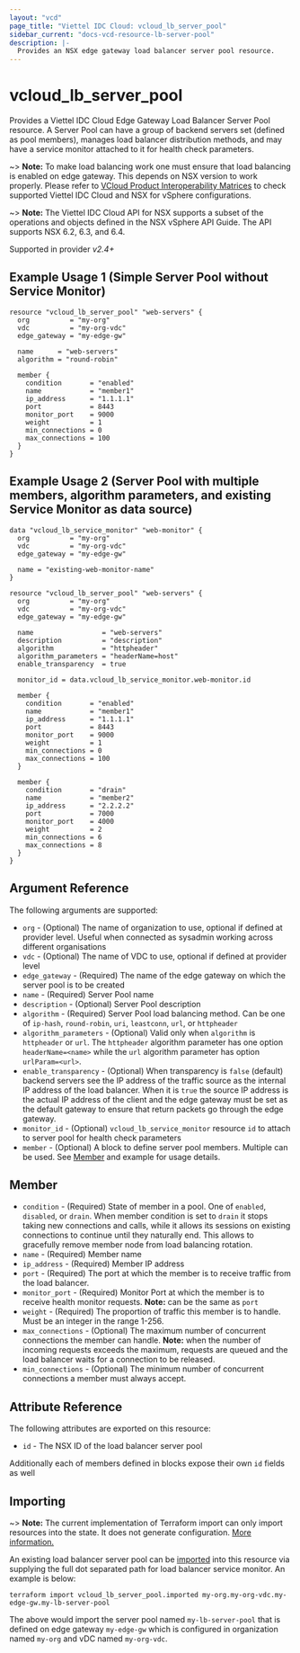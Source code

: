 ```yaml
---
layout: "vcd"
page_title: "Viettel IDC Cloud: vcloud_lb_server_pool"
sidebar_current: "docs-vcd-resource-lb-server-pool"
description: |-
  Provides an NSX edge gateway load balancer server pool resource.
---
```


# vcloud\_lb\_server\_pool

Provides a Viettel IDC Cloud Edge Gateway Load Balancer Server Pool resource. A Server Pool can have a group of backend
servers set (defined as pool members), manages load balancer distribution methods, and may have a service monitor
attached to it for health check parameters.

~> **Note:** To make load balancing work one must ensure that load balancing is enabled on edge gateway. This depends 
on NSX version to work properly. Please refer to [VCloud Product Interoperability Matrices](https://www.vmware.com/resources/compatibility/sim/interop_matrix.php#interop&29=&93=) 
to check supported Viettel IDC Cloud and NSX for vSphere configurations.

~> **Note:** The Viettel IDC Cloud API for NSX supports a subset of the operations and objects defined in the NSX vSphere 
API Guide. The API supports NSX 6.2, 6.3, and 6.4.

Supported in provider *v2.4+*

## Example Usage 1 (Simple Server Pool without Service Monitor)

```hcl
resource "vcloud_lb_server_pool" "web-servers" {
  org          = "my-org"
  vdc          = "my-org-vdc"
  edge_gateway = "my-edge-gw"

  name      = "web-servers"
  algorithm = "round-robin"

  member {
    condition       = "enabled"
    name            = "member1"
    ip_address      = "1.1.1.1"
    port            = 8443
    monitor_port    = 9000
    weight          = 1
    min_connections = 0
    max_connections = 100
  }
}
```

## Example Usage 2 (Server Pool with multiple members, algorithm parameters, and existing Service Monitor as data source)

```hcl
data "vcloud_lb_service_monitor" "web-monitor" {
  org          = "my-org"
  vdc          = "my-org-vdc"
  edge_gateway = "my-edge-gw"

  name = "existing-web-monitor-name"
}

resource "vcloud_lb_server_pool" "web-servers" {
  org          = "my-org"
  vdc          = "my-org-vdc"
  edge_gateway = "my-edge-gw"

  name                 = "web-servers"
  description          = "description"
  algorithm            = "httpheader"
  algorithm_parameters = "headerName=host"
  enable_transparency  = true

  monitor_id = data.vcloud_lb_service_monitor.web-monitor.id

  member {
    condition       = "enabled"
    name            = "member1"
    ip_address      = "1.1.1.1"
    port            = 8443
    monitor_port    = 9000
    weight          = 1
    min_connections = 0
    max_connections = 100
  }

  member {
    condition       = "drain"
    name            = "member2"
    ip_address      = "2.2.2.2"
    port            = 7000
    monitor_port    = 4000
    weight          = 2
    min_connections = 6
    max_connections = 8
  }
}
```

## Argument Reference

The following arguments are supported:

* `org` - (Optional) The name of organization to use, optional if defined at provider level. Useful when connected as sysadmin working across different organisations
* `vdc` - (Optional) The name of VDC to use, optional if defined at provider level
* `edge_gateway` - (Required) The name of the edge gateway on which the server pool is to be created
* `name` - (Required) Server Pool name
* `description` - (Optional) Server Pool description
* `algorithm` - (Required) Server Pool load balancing method. Can be one of `ip-hash`, `round-robin`, `uri`, `leastconn`, `url`, or `httpheader`
* `algorithm_parameters` - (Optional) Valid only when `algorithm` is `httpheader` or `url`. The `httpheader` algorithm
parameter has one option `headerName=<name>` while the `url` algorithm parameter has option `urlParam=<url>`. 
* `enable_transparency` - (Optional) When transparency is `false` (default) backend servers see the IP address of the
traffic source as the internal IP address of the load balancer. When it is `true` the source IP address is the actual IP
address of the client and the edge gateway must be set as the default gateway to ensure that return packets go through
the edge gateway. 
* `monitor_id` - (Optional) `vcloud_lb_service_monitor` resource `id` to attach to server pool for health check parameters
* `member` - (Optional) A block to define server pool members. Multiple can be used. See [Member](#member) and 
example for usage details.


<a id="member"></a>
## Member

* `condition` - (Required) State of member in a pool. One of `enabled`, `disabled`, or `drain`. When member condition 
is set to `drain` it stops taking new connections and calls, while it allows its sessions on existing connections to
continue until they naturally end. This allows to gracefully remove member node from load balancing rotation.
* `name` - (Required) Member name
* `ip_address` - (Required) Member IP address
* `port` - (Required) The port at which the member is to receive traffic from the load balancer.
* `monitor_port` - (Required) Monitor Port at which the member is to receive health monitor requests. **Note:** can
be the same as `port`
* `weight` - (Required) The proportion of traffic this member is to handle. Must be an integer in the range 1-256.
* `max_connections` - (Optional) The maximum number of concurrent connections the member can handle. **Note:** when the
number of incoming requests exceeds the maximum, requests are queued and the load balancer waits for a connection to be
released. 
* `min_connections` - (Optional) The minimum number of concurrent connections a member must always accept.

## Attribute Reference

The following attributes are exported on this resource:

* `id` - The NSX ID of the load balancer server pool

Additionally each of members defined in blocks expose their own `id` fields as well

## Importing

~> **Note:** The current implementation of Terraform import can only import resources into the state. It does not generate
configuration. [More information.](https://www.terraform.io/docs/import/)

An existing load balancer server pool can be [imported][docs-import] into this resource
via supplying the full dot separated path for load balancer service monitor. An example is below:

[docs-import]: https://www.terraform.io/docs/import/

```
terraform import vcloud_lb_server_pool.imported my-org.my-org-vdc.my-edge-gw.my-lb-server-pool
```

The above would import the server pool named `my-lb-server-pool` that is defined on edge gateway
`my-edge-gw` which is configured in organization named `my-org` and vDC named `my-org-vdc`.
